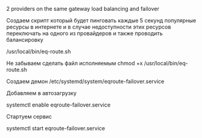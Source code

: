2 providers on the same gateway load balancing and failover

Создаем скрипт который будет пинговать каждые 5 секунд популярные ресурсы в интернете и в случае недоступности этих ресурсов переключать на одного из провайдеров и также проводить балансировку

/usr/local/bin/eq-route.sh

Не забываем сделать файл исполняемым  chmod +x /usr/local/bin/eq-route.sh

Создаем демон 
/etc/systemd/system/eqroute-failover.service


Добавляем в автозагрузку

systemctl enable eqroute-failover.service

Стартуем сервис

systemctl start eqroute-failover.service
